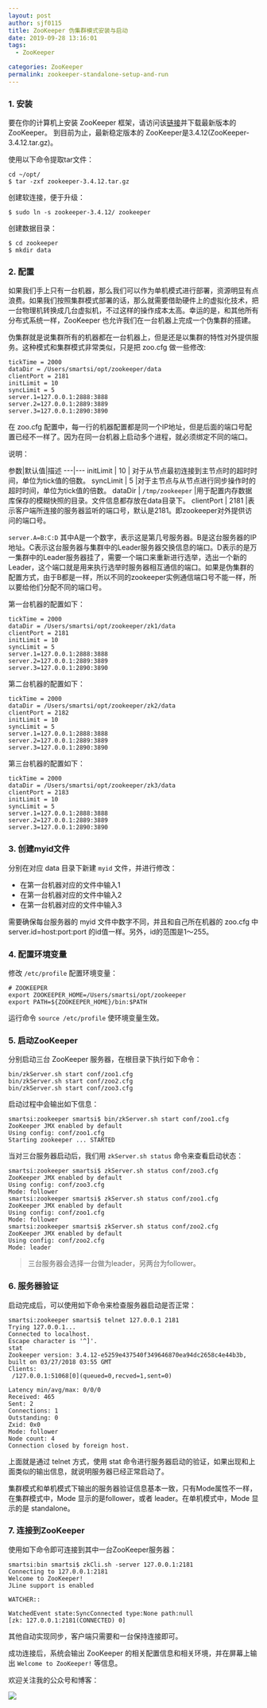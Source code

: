 ```yaml
---
layout: post
author: sjf0115
title: ZooKeeper 伪集群模式安装与启动
date: 2019-09-28 13:16:01
tags:
  - ZooKeeper

categories: ZooKeeper
permalink: zookeeper-standalone-setup-and-run
---
```


### 1. 安装

要在你的计算机上安装 ZooKeeper 框架，请访问该[链接](http://zookeeper.apache.org/releases.html)并下载最新版本的ZooKeeper。
到目前为止，最新稳定版本的 ZooKeeper是3.4.12(ZooKeeper-3.4.12.tar.gz)。

使用以下命令提取tar文件：
```
cd ~/opt/
$ tar -zxf zookeeper-3.4.12.tar.gz
```
创建软连接，便于升级：
```
$ sudo ln -s zookeeper-3.4.12/ zookeeper
```
创建数据目录：
```
$ cd zookeeper
$ mkdir data
```

### 2. 配置

如果我们手上只有一台机器，那么我们可以作为单机模式进行部署，资源明显有点浪费。如果我们按照集群模式部署的话，那么就需要借助硬件上的虚拟化技术，把一台物理机转换成几台虚拟机，不过这样的操作成本太高。幸运的是，和其他所有分布式系统一样，ZooKeeper 也允许我们在一台机器上完成一个伪集群的搭建。

伪集群就是说集群所有的机器都在一台机器上，但是还是以集群的特性对外提供服务。这种模式和集群模式非常类似，只是把 zoo.cfg 做一些修改:
```
tickTime = 2000
dataDir = /Users/smartsi/opt/zookeeper/data
clientPort = 2181
initLimit = 10
syncLimit = 5
server.1=127.0.0.1:2888:3888  
server.2=127.0.0.1:2889:3889
server.3=127.0.0.1:2890:3890
```
在 zoo.cfg 配置中，每一行的机器配置都是同一个IP地址，但是后面的端口号配置已经不一样了。因为在同一台机器上启动多个进程，就必须绑定不同的端口。

说明：

参数|默认值|描述
---|---
initLimit | 10 | 对于从节点最初连接到主节点时的超时时间，单位为tick值的倍数。
syncLimit | 5 |对于主节点与从节点进行同步操作时的超时时间，单位为tick值的倍数。
dataDir | `/tmp/zookeeper` |用于配置内存数据库保存的模糊快照的目录。文件信息都存放在data目录下。
clientPort | 2181 |表示客户端所连接的服务器监听的端口号，默认是2181。即zookeeper对外提供访问的端口号。

`server.A=B:C:D` 其中A是一个数字，表示这是第几号服务器。B是这台服务器的IP地址。C表示这台服务器与集群中的Leader服务器交换信息的端口。D表示的是万一集群中的Leader服务器挂了，需要一个端口来重新进行选举，选出一个新的Leader，这个端口就是用来执行选举时服务器相互通信的端口。如果是伪集群的配置方式，由于B都是一样，所以不同的zookeeper实例通信端口号不能一样，所以要给他们分配不同的端口号。

第一台机器的配置如下：
```
tickTime = 2000
dataDir = /Users/smartsi/opt/zookeeper/zk1/data
clientPort = 2181
initLimit = 10
syncLimit = 5
server.1=127.0.0.1:2888:3888  
server.2=127.0.0.1:2889:3889
server.3=127.0.0.1:2890:3890
```
第二台机器的配置如下：
```
tickTime = 2000
dataDir = /Users/smartsi/opt/zookeeper/zk2/data
clientPort = 2182
initLimit = 10
syncLimit = 5
server.1=127.0.0.1:2888:3888  
server.2=127.0.0.1:2889:3889
server.3=127.0.0.1:2890:3890
```
第三台机器的配置如下：
```
tickTime = 2000
dataDir = /Users/smartsi/opt/zookeeper/zk3/data
clientPort = 2183
initLimit = 10
syncLimit = 5
server.1=127.0.0.1:2888:3888  
server.2=127.0.0.1:2889:3889
server.3=127.0.0.1:2890:3890
```

### 3. 创建myid文件

分别在对应 data 目录下新建 `myid` 文件，并进行修改：
- 在第一台机器对应的文件中输入1
- 在第一台机器对应的文件中输入2
- 在第一台机器对应的文件中输入3

需要确保每台服务器的 myid 文件中数字不同，并且和自己所在机器的 zoo.cfg 中 server.id=host:port:port 的id值一样。另外，id的范围是1～255。

### 4. 配置环境变量

修改 `/etc/profile` 配置环境变量：
```
# ZOOKEEPER
export ZOOKEEPER_HOME=/Users/smartsi/opt/zookeeper
export PATH=${ZOOKEEPER_HOME}/bin:$PATH
```
运行命令 `source /etc/profile` 使环境变量生效。

### 5. 启动ZooKeeper

分别启动三台 ZooKeeper 服务器，在根目录下执行如下命令：
```
bin/zkServer.sh start conf/zoo1.cfg
bin/zkServer.sh start conf/zoo2.cfg
bin/zkServer.sh start conf/zoo3.cfg
```
启动过程中会输出如下信息：
```
smartsi:zookeeper smartsi$ bin/zkServer.sh start conf/zoo1.cfg
ZooKeeper JMX enabled by default
Using config: conf/zoo1.cfg
Starting zookeeper ... STARTED
```
当对三台服务器启动后，我们用 `zkServer.sh status` 命令来查看启动状态：
```
smartsi:zookeeper smartsi$ zkServer.sh status conf/zoo3.cfg
ZooKeeper JMX enabled by default
Using config: conf/zoo3.cfg
Mode: follower
smartsi:zookeeper smartsi$ zkServer.sh status conf/zoo1.cfg
ZooKeeper JMX enabled by default
Using config: conf/zoo1.cfg
Mode: follower
smartsi:zookeeper smartsi$ zkServer.sh status conf/zoo2.cfg
ZooKeeper JMX enabled by default
Using config: conf/zoo2.cfg
Mode: leader
```

> 三台服务器会选择一台做为leader，另两台为follower。

### 6. 服务器验证

启动完成后，可以使用如下命令来检查服务器启动是否正常：
```
smartsi:zookeeper smartsi$ telnet 127.0.0.1 2181
Trying 127.0.0.1...
Connected to localhost.
Escape character is '^]'.
stat
Zookeeper version: 3.4.12-e5259e437540f349646870ea94dc2658c4e44b3b, built on 03/27/2018 03:55 GMT
Clients:
 /127.0.0.1:51068[0](queued=0,recved=1,sent=0)

Latency min/avg/max: 0/0/0
Received: 465
Sent: 2
Connections: 1
Outstanding: 0
Zxid: 0x0
Mode: follower
Node count: 4
Connection closed by foreign host.
```
上面就是通过 telnet 方式，使用 stat 命令进行服务器启动的验证，如果出现和上面类似的输出信息，就说明服务器已经正常启动了。

集群模式和单机模式下输出的服务器验证信息基本一致，只有Mode属性不一样，在集群模式中，Mode 显示的是follower，或者 leader。在单机模式中，Mode 显示的是 standalone。

### 7. 连接到ZooKeeper

使用如下命令即可连接到其中一台ZooKeeper服务器：
```
smartsi:bin smartsi$ zkCli.sh -server 127.0.0.1:2181
Connecting to 127.0.0.1:2181
Welcome to ZooKeeper!
JLine support is enabled

WATCHER::

WatchedEvent state:SyncConnected type:None path:null
[zk: 127.0.0.1:2181(CONNECTED) 0]
```
其他自动实现同步，客户端只需要和一台保持连接即可。

成功连接后，系统会输出 ZooKeeper 的相关配置信息和相关环境，并在屏幕上输出 `Welcome to ZooKeeper!` 等信息。

欢迎关注我的公众号和博客：

![](https://github.com/sjf0115/PubLearnNotes/blob/master/image/Other/smartsi.jpg?raw=true)
